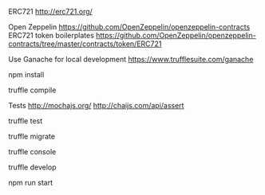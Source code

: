 ERC721
http://erc721.org/

Open Zeppelin
https://github.com/OpenZeppelin/openzeppelin-contracts
ERC721 token boilerplates
https://github.com/OpenZeppelin/openzeppelin-contracts/tree/master/contracts/token/ERC721

Use Ganache for local development
https://www.trufflesuite.com/ganache

npm install

truffle compile

Tests
http://mochajs.org/
http://chaijs.com/api/assert

truffle test

truffle migrate

truffle console

truffle develop

npm run start
